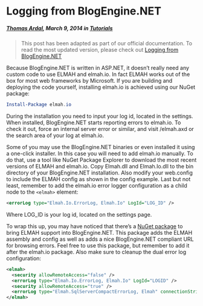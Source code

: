 # Logging from BlogEngine.NET

##### [Thomas Ardal](http://elmah.io/about/), March 9, 2014 in [Tutorials](/category/tutorials/)

> This post has been adapted as part of our official documentation. To read the most updated version, please check out [Logging from BlogEngine.NET](http://docs.elmah.io/logging-to-elmah-io-from-blogengine-net/)

Because BlogEngine.NET is written in ASP.NET, it doesn’t really need any custom code to use ELMAH and elmah.io. In fact ELMAH works out of the box for most web frameworks by Microsoft. If you are building and deploying the code yourself, installing elmah.io is achieved using our NuGet package:

```powershell
Install-Package elmah.io
```

During the installation you need to input your log id, located in the settings. When installed, BlogEngine.NET starts reporting errors to elmah.io. To check it out, force an internal server error or similar, and visit /elmah.axd or the search area of your log at elmah.io.

Some of you may use the BlogEngine.NET binaries or even installed it using a one-click installer. In this case you will need to add elmah.io manually. To do that, use a tool like NuGet Package Explorer to download the most recent versions of ELMAH and elmah.io. Copy Elmah.dll and Elmah.Io.dll to the bin directory of your BlogEngine.NET installation. Also modify your web.config to include the ELMAH config as shown in the config example. Last but not least, remember to add the elmah.io error logger configuration as a child node to the ```<elmah>``` element:

```xml
<errorLog type="Elmah.Io.ErrorLog, Elmah.Io" LogId="LOG_ID" />
```

Where LOG_ID is your log id, located on the settings page.

To wrap this up, you may have noticed that there’s a [NuGet package](https://www.nuget.org/packages/Elmah.BlogEngine.Net/) to bring ELMAH support into BlogEngine.NET. This package adds the ELMAH assembly and config as well as adds a nice BlogEngine.NET compliant URL for browsing errors. Feel free to use this package, but remember to add it after the elmah.io package. Also make sure to cleanup the dual error log configuration:

```xml
<elmah>
  <security allowRemoteAccess="false" />
  <errorLog type="Elmah.Io.ErrorLog, Elmah.Io" LogId="LOGID" />
  <security allowRemoteAccess="true" />
  <errorLog type="Elmah.SqlServerCompactErrorLog, Elmah" connectionStringName="elmah-sqlservercompact" />
</elmah>
```
